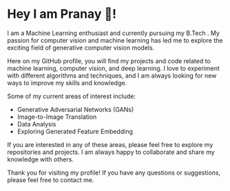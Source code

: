 # Hey I am Pranay 👋!

I am a Machine Learning enthusiast and currently pursuing my B.Tech . My passion for computer vision and machine learning has led me to explore the exciting field of generative computer vision models.

Here on my GitHub profile, you will find my projects and code related to machine learning, computer vision, and deep learning. I love to experiment with different algorithms and techniques, and I am always looking for new ways to improve my skills and knowledge.

Some of my current areas of interest include:

- Generative Adversarial Networks (GANs)
- Image-to-Image Translation
- Data Analysis
- Exploring Generated Feature Embedding

If you are interested in any of these areas, please feel free to explore my repositories and projects. I am always happy to collaborate and share my knowledge with others.

Thank you for visiting my profile! If you have any questions or suggestions, please feel free to contact me.
